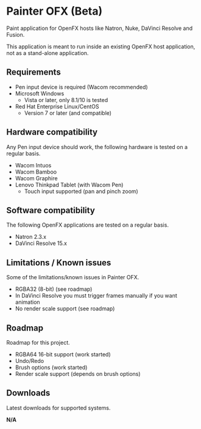 # Painter OFX (Beta)

Paint application for OpenFX hosts like Natron, Nuke, DaVinci Resolve and Fusion.

This application is meant to run inside an existing OpenFX host application, not as a stand-alone application.

## Requirements

* Pen input device is required (Wacom recommended)
* Microsoft Windows
  * Vista or later, only 8.1/10 is tested
* Red Hat Enterprise Linux/CentOS
  * Version 7 or later (and compatible)

## Hardware compatibility

Any Pen input device should work, the following hardware is tested on a regular basis.

* Wacom Intuos
* Wacom Bamboo
* Wacom Graphire
* Lenovo Thinkpad Tablet (with Wacom Pen)
  * Touch input supported (pan and pinch zoom)

## Software compatibility

The following OpenFX applications are tested on a regular basis.

 * Natron 2.3.x
 * DaVinci Resolve 15.x

## Limitations / Known issues

Some of the limitations/known issues in Painter OFX.

* RGBA32 (8-bit) (see roadmap)
* In DaVinci Resolve you must trigger frames manually if you want animation
* No render scale support (see roadmap)

## Roadmap

Roadmap for this project.

* RGBA64 16-bit support (work started)
* Undo/Redo
* Brush options (work started)
* Render scale support (depends on brush options)

## Downloads

Latest downloads for supported systems.

**N/A**
